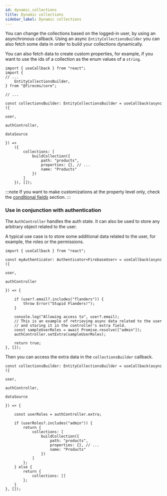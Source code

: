 ```yaml
---
id: dynamic_collections
title: Dynamic collections
sidebar_label: Dynamic collections
---
```


You can change the collections based on the logged-in user, by using an
asynchronous callback. Using an async `EntityCollectionsBuilder` you can
also fetch some data in order to build your collections dynamically.

You can also fetch data to create custom properties, for example, if you
want to use the ids of a collection as the enum values of a `string`.

```tsx
import { useCallback } from "react";
import {
// ...
    EntityCollectionsBuilder,
} from "@firecms/core";

// ...

const collectionsBuilder: EntityCollectionsBuilder = useCallback(async ({
                                                                            user,
                                                                            authController,
                                                                            dataSource
                                                                        }) =>
    ({
        collections: [
            buildCollection({
                path: "products",
                properties: {}, // ...
                name: "Products"
            })
        ]
    }), []);
```

:::note
If you want to make customizations at the property level only, check the
[conditional fields](../properties/conditional_fields.md) section.
:::

### Use in conjunction with authentication

The `AuthController` handles the auth state. It can also be used to store any
arbitrary object related to the user.

A typical use case is to store some additional data related to the user, for
example, the roles or the permissions.

```tsx
import { useCallback } from "react";

const myAuthenticator: Authenticator<FirebaseUser> = useCallback(async ({
                                                                            user,
                                                                            authController
                                                                        }) => {

    if (user?.email?.includes("flanders")) {
        throw Error("Stupid Flanders!");
    }

    console.log("Allowing access to", user?.email);
    // This is an example of retrieving async data related to the user
    // and storing it in the controller's extra field.
    const sampleUserRoles = await Promise.resolve(["admin"]);
    authController.setExtra(sampleUserRoles);

    return true;
}, []);
```

Then you can access the extra data in the `collectionsBuilder` callback.

```tsx
const collectionsBuilder: EntityCollectionsBuilder = useCallback(async ({
                                                                            user,
                                                                            authController,
                                                                            dataSource
                                                                        }) => {

    const userRoles = authController.extra;

    if (userRoles?.includes("admin")) {
        return {
            collections: [
                buildCollection({
                    path: "products",
                    properties: {}, // ...
                    name: "Products"
                })
            ]
        };
    } else {
        return {
            collections: []
        };
    }
}, []);
```
